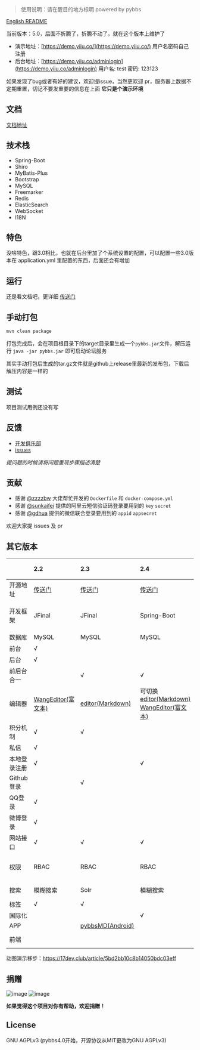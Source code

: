 > 使用说明：请在醒目的地方标明 powered by pybbs

[English README](README.en_US.md)

当前版本：5.0，后面不折腾了，折腾不动了，就在这个版本上维护了

- 演示地址：[https://demo.yiiu.co/](https://demo.yiiu.co/) 用户名密码自己注册
- 后台地址：[https://demo.yiiu.co/adminlogin](https://demo.yiiu.co/adminlogin) 用户名: test 密码: 123123

如果发现了bug或者有好的建议，欢迎提issue，当然更欢迎 pr，服务器上数据不定期重置，切记不要发重要的信息在上面 **它只是个演示环境**

## 文档

[文档地址](https://tomoya92.github.io/pybbs/)

## 技术栈

- Spring-Boot
- Shiro
- MyBatis-Plus
- Bootstrap
- MySQL
- Freemarker
- Redis
- ElasticSearch
- WebSocket
- I18N

## 特色

没啥特色，跟3.0相比，也就在后台里加了个系统设置的配置，可以配置一些3.0版本在 application.yml 里配置的东西，后面还会有增加

## 运行

还是看文档吧，更详细 [传送门](https://tomoya92.github.io/pybbs/#%E5%BF%AB%E9%80%9F%E5%BC%80%E5%A7%8B)


## 手动打包

```bash
mvn clean package
```

打包完成后，会在项目根目录下的target目录里生成一个`pybbs.jar`文件，解压运行 `java -jar pybbs.jar` 即可启动论坛服务

其实手动打包后生成的tar.gz文件就是github上release里最新的发布包，下载后解压内容是一样的

## 测试

项目测试用例还没有写

## 反馈

- [开发俱乐部](https://17dev.club/)
- [issues](https://github.com/tomoya92/pybbs/issues)

*提问题的时候请将问题重现步骤描述清楚*

## 贡献

- 感谢 [@zzzzbw](https://github.com/zzzzbw) 大佬帮忙开发的 `Dockerfile` 和 `docker-compose.yml`
- 感谢 [@sunkaifei](https://github.com/sunkaifei) 提供的阿里云短信验证码登录要用到的 `key` `secret`
- 感谢 [@gdhua](https://github.com/gdhua) 提供的微信联合登录要用到的 `appid` `appsecret`

欢迎大家提 issues 及 pr

## 其它版本

|              | 2.2                                                                 | 2.3                                                     | 2.4                                                                                                                              | 2.6                                                   | 2.6.1 | 3.0                                                                 | 4.0(这个版本是纯接口的)                                                      | master                                      |
| :----------- | :------------------------------------------------------------------ | :------------------------------------------------------ | :------------------------------------------------------------------------------------------------------------------------------- | :---------------------------------------------------- | :---- | :------------------------------------------------------------------ | :--------------------------------------------------------------------------- | :------------------------------------------ |
| 开源地址     | [传送门](https://github.com/tomoya92/pybbs/tree/v2.2)               | [传送门](https://github.com/tomoya92/pybbs/tree/v2.3)   | [传送门](https://github.com/tomoya92/pybbs/tree/v2.4)                                                                            | [传送门](https://github.com/tomoya92/pybbs/tree/v2.6) |       | [传送门](https://github.com/tomoya92/pybbs/tree/3.0)                | [传送门](https://github.com/tomoya92/pybbs/tree/v4.0-mongodb-api)            | [传送门](https://github.com/tomoya92/pybbs) |
| 开发框架     | JFinal                                                              | JFinal                                                  | Spring-Boot                                                                                                                      | Spring-Boot                                           |       | Spring-Boot，MyBatis                                                | Spring-Boot                                                                  | Spring-Boot, Mybatis-Plus                   |
| 数据库       | MySQL                                                               | MySQL                                                   | MySQL                                                                                                                            | MySQL                                                 |       | MySQL                                                               | MongoDB                                                                      | MySQL                                       |
| 前台         | &radic;                                                             |                                                         |                                                                                                                                  |                                                       |       | &radic;                                                             |                                                                              | &radic;                                     |
| 后台         | &radic;                                                             |                                                         |                                                                                                                                  |                                                       |       | &radic;                                                             |                                                                              | &radic;                                     |
| 前后台合一   |                                                                     | &radic;                                                 | &radic;                                                                                                                          | &radic;                                               |       |                                                                     |                                                                              |
| 编辑器       | [WangEditor(富文本)](https://github.com/wangfupeng1988/wangEditor/) | [editor(Markdown)](https://github.com/lepture/editor)   | 可切换 [editor(Markdown)](https://github.com/lepture/editor) [WangEditor(富文本)](https://github.com/wangfupeng1988/wangEditor/) | [pyeditor](https://github.com/tomoya92/pyeditor)      |       | [WangEditor(富文本)](https://github.com/wangfupeng1988/wangEditor/) |                                                                              | [CodeMirror](https://codemirror.net/)       |
| 积分机制     | &radic;                                                             | &radic;                                                 |                                                                                                                                  | &radic;                                               |       | &radic;(这个版本叫声望)                                             | &radic;                                                                      | &radic;                                     |
| 私信         | &radic;                                                             |                                                         |                                                                                                                                  |                                                       |       |                                                                     |                                                                              |
| 本地登录注册 | &radic;                                                             |                                                         | &radic;                                                                                                                          | &radic;                                               |       | &radic;                                                             | &radic;                                                                      | &radic;                                     |
| Github登录   |                                                                     | &radic;                                                 |                                                                                                                                  |                                                       |       | &radic;                                                             |                                                                              ||
| QQ登录       | &radic;                                                             |                                                         |                                                                                                                                  |                                                       |       |                                                                     |                                                                              ||
| 微博登录     | &radic;                                                             |                                                         |                                                                                                                                  |                                                       |       |                                                                     |                                                                              ||
| 网站接口     | &radic;                                                             | &radic;                                                 | &radic;                                                                                                                          | &radic;                                               |       | &radic;                                                             | &radic;                                                                      ||
| 权限         | RBAC                                                                | RBAC                                                    | RBAC                                                                                                                             | RBAC                                                  |       | RBAC                                                                | 通过配置用户名增加一些额外功能                                               | RBAC                                        |
| 搜索         | 模糊搜索                                                            | Solr                                                    | 模糊搜索                                                                                                                         | Hibernate-Search                                      |       | Elasticsearch                                                       |                                                                              ||Elasticsearch                               |
| 标签         | &radic;                                                             | &radic;                                                 |                                                                                                                                  | &radic;                                               |       | &radic;                                                             |                                                                              | &radic;                                     |
| 国际化       |                                                                     |                                                         | &radic;                                                                                                                          |                                                       |       |                                                                     |                                                                              ||
| APP          |                                                                     | [pybbsMD(Android)](https://github.com/tomoya92/pybbsMD) |                                                                                                                                  |                                                       |       |                                                                     |                                                                              ||
| 前端         |                                                                     |                                                         |                                                                                                                                  |                                                       |       |                                                                     | [pybbs-front-react(React.js)](https://github.com/tomoya92/pybbs-front-react) ||

动图演示移步：https://17dev.club/article/5bd2bb10c8b14050bdc03eff

## 捐赠

![image](https://cloud.githubusercontent.com/assets/6915570/18000010/9283d530-6bae-11e6-8c34-cd27060b9074.png)
![image](https://cloud.githubusercontent.com/assets/6915570/17999995/7c2a4db4-6bae-11e6-891c-4b6bc4f00f4b.png)

**如果觉得这个项目对你有帮助，欢迎捐赠！**

## License

GNU AGPLv3 (pybbs4.0开始，开源协议从MIT更改为GNU AGPLv3)
